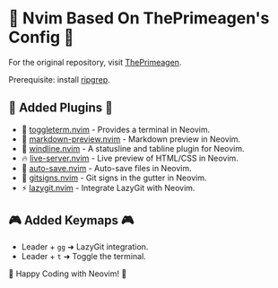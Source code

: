 # 🌟 Nvim Based On ThePrimeagen's Config 🌟

For the original repository, visit [ThePrimeagen](https://github.com/ThePrimeagen/init.lua).

Prerequisite: install [ripgrep](https://github.com/BurntSushi/ripgrep).

## 🚀 Added Plugins 🚀

- 📜 [toggleterm.nvim](https://github.com/akinsho/toggleterm.nvim) - Provides a terminal in Neovim.
- 📝 [markdown-preview.nvim](https://github.com/iamcco/markdown-preview.nvim) - Markdown preview in Neovim.
- 🌟 [windline.nvim](https://github.com/windwp/windline.nvim) - A statusline and tabline plugin for Neovim.
- 🔥 [live-server.nvim](https://github.com/barrett-ruth/live-server.nvim) - Live preview of HTML/CSS in Neovim.
- 💾 [auto-save.nvim](https://github.com/pocco81/auto-save.nvim) - Auto-save files in Neovim.
- 📌 [gitsigns.nvim](https://github.com/lewis6991/gitsigns.nvim) - Git signs in the gutter in Neovim.
- ⚡ [lazygit.nvim](https://github.com/kdheepak/lazygit.nvim) - Integrate LazyGit with Neovim.

## 🎮 Added Keymaps 🎮

- Leader + `gg` ➜ LazyGit integration.
- Leader + `t` ➜ Toggle the terminal.

🚀 Happy Coding with Neovim! 🚀

